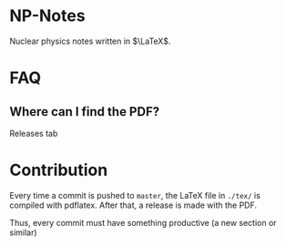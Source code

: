 # NP-Notes
Nuclear physics notes written in $\LaTeX$.

# FAQ

## Where can I find the PDF?
Releases tab

# Contribution
Every time a commit is pushed to `master`, the LaTeX file in `./tex/` is
compiled with pdflatex. After that, a release is made with the PDF.

Thus, every commit must have something productive (a new section or similar)